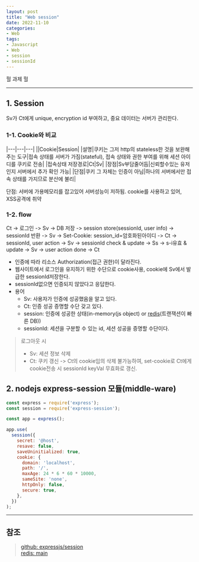 ```yaml
---
layout: post
title: "Web session"
date: 2022-11-10
categories:
- Web
tags:
- Javascript
- Web
- session
- sessionId
---
```


헐 과제 헐

---

## 1. Session

Sv가 Ct에게 unique, encryption id 부여하고, 중요 데이터는 서버가 관리한다.

### 1-1. Cookie와 비교

|---|---|---|
|\|Cookie|Session|
|설명|쿠키는 그저 http의 stateless한 것을 보완해주는 도구|접속 상태를 서버가 가짐(stateful), 접속 상태와 권한 부여를 위해 세션 아이디를 쿠키로 전송|
|접속상태 저장경로|Ct|Sv|
|장점|Sv부담줄어듬|신뢰할수있는 유저인지 서버에서 추가 확인 가능|
|단점|쿠키 그 자체는 인증이 아님|하나의 서버에서만 접속 상태를 가지므로 분산에 불리|

단점: 서버에 가용메모리를 잡고있어 서버성능이 저하됨.
cookie를 사용하고 있어, XSS공격에 취약

### 1-2. flow

Ct -> 로그인 -> Sv -> DB 저장 -> session store(sessionId, user info) -> sessionId 반환 -> Sv -> Set-Cookie: session_id=암호화된아이디 -> Ct -> sessionId, user action -> Sv -> sessionId check & update -> Ss -> s-i유효 & update -> Sv -> user action done -> Ct

- 인증에 따라 리소스 Authorization(접근 권한)이 달라진다.
- 웹사이트에서 로그인을 유지하기 위한 수단으로 cookie사용, cookie에 Sv에서 발급한 sessionId저장한다.
- sessionId없으면 인증되지 않았다고 응답한다.
- 용어
  - Sv: 사용자가 인증에 성공했음을 알고 있다.
  - Ct: 인증 성공 증명할 수단 갖고 있다.
  - session: 인증에 성공한 상태(in-memory(js object) or [redis](https://redis.io/)(트랜잭션이 빠른 DB))
  - sessionId: 세션을 구분할 수 있는 id, 세션 성공을 증명할 수단이다.

> 로그아웃 시   
> 
> - Sv: 세션 정보 삭제   
> - Ct: 쿠키 갱신 -> Ct의 cookie임의 삭제 불가능하여, set-cookie로 Ct에게 cookie전송 시 sessionId keyVal 무효화로 갱신.

## 2. nodejs express-session 모듈(middle-ware)

```javascript
const express = require('express');
const session = require('express-session');

const app = express();

app.use(
  session({
    secret: '@host',
    resave: false,
    saveUninitialized: true,
    cookie: {
      domain: 'localhost',
      path: '/',
      maxAge: 24 * 6 * 60 * 10000,
      sameSite: 'none',
      httpOnly: false,
      secure: true,
    },
  })
);
```

---

## 참조

> [github: expressjs/session](https://github.com/expressjs/session#reqsession)   
> [redis: main](https://redis.io/)